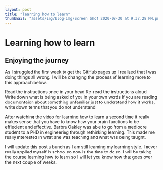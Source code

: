 ```yaml
---
layout: post
title: "learning how to learn"
thumbnail: "assets/img/blog-img/Screen Shot 2020-08-30 at 9.37.28 PM.png"
---
```


# Learning how to learn
## Enjoying the journey

As I struggled the first week to get the GitHub pages up I realized that I was doing things all wrong.  I will be changing the process of learning more to
this approach below.

Read the instructions once in your head
Re-read the instructions aloud
Write down what is being asked of you in your own words
If you are reading documentaion about something unfamiliar just to understand how it works, write down terms that you do not understand

After watching the video for learning how to learn a second time it really makes sense that you have to know how your brain functions to be effiecient and effective. Barbra Oakley was able to go from a mediocre student to a PHD in engineering through rethinking learning.  This made me really interested in what
she was teaching and what was being taught. 

I will update this post a bunch as I am still learning my learning style.  I never really applied myself in school so now is the time to do so.  I will be taking the course learning how to learn so I will let you know how that goes over the next couple of weeks.  


